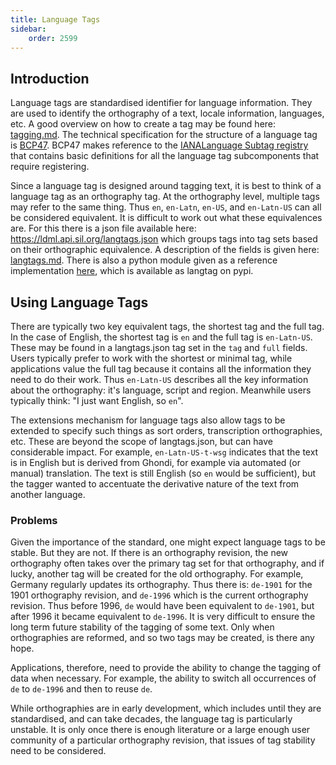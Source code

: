```yaml
---
title: Language Tags
sidebar:
    order: 2599
---
```


## Introduction

Language tags are standardised identifier for language information. They are
used to identify the orthography of a text, locale information, languages, etc.
A good overview on how to create a tag may be found here:
[tagging.md](https://github.com/silnrsi/langtags/blob/master/doc/tagging.md).
The technical specification for the structure of a language tag is
[BCP47](https://www.rfc-editor.org/bcp/bcp47.txt). BCP47 makes reference to the
[IANALanguage Subtag registry](https://www.iana.org/assignments/language-subtag-registry/language-subtag-registry)
that contains basic definitions for all the language
tag subcomponents that require registering.

Since a language tag is designed around tagging text, it is best to think of a
language tag as an orthography tag. At the orthography level, multiple tags may
refer to the same thing. Thus `en`, `en-Latn`, `en-US`, and `en-Latn-US` can all
be considered equivalent. It is difficult to work out what these equivalences
are. For this there is a json file available here:
https://ldml.api.sil.org/langtags.json
which groups tags into tag sets based on their orthographic equivalence. A
description of the fields is given here:
[langtags.md](https://github.com/silnrsi/langtags/blob/master/doc/langtags.md).
There is also a python module given as a reference implementation
[here](https://github.com/silnrsi/langtags/blob/master/lib/langtag/__init__.py),
which is available as langtag on pypi.

## Using Language Tags

There are typically two key equivalent tags, the shortest tag and the full tag.
In the case of English, the shortest tag is `en` and the full tag is
`en-Latn-US`. These may be found in a langtags.json tag set in the `tag` and
`full` fields. Users typically prefer to work with the shortest or minimal tag,
while applications value the full tag because it contains all the information
they need to do their work. Thus `en-Latn-US` describes all the key information
about the orthography: it's language, script and region. Meanwhile users
typically think: "I just want English, so `en`".

The extensions mechanism for language tags also allow tags to be extended to
specify such things as sort orders, transcription orthographies, etc. These are
beyond the scope of langtags.json, but can have considerable impact. For
example, `en-Latn-US-t-wsg` indicates that the text is in English but is derived
from Ghondi, for example via automated (or manual) translation. The text is
still English (so `en` would be sufficient), but the tagger wanted to accentuate
the derivative nature of the text from another language.

### Problems

Given the importance of the standard, one might expect language tags to be
stable. But they are not. If there is an orthography revision, the new
orthography often takes over the primary tag set for that orthography, and if
lucky, another tag will be created for the old orthography. For example, Germany
regularly updates its orthography. Thus there is: `de-1901` for the 1901
orthography revision, and `de-1996` which is the current orthography revision.
Thus before 1996, `de` would have been equivalent to `de-1901`, but after 1996
it became equivalent to `de-1996`. It is very difficult to ensure the long term
future stability of the tagging of some text. Only when orthographies are
reformed, and so two tags may be created, is there any hope.

Applications, therefore, need to provide the ability to change the tagging of
data when necessary. For example, the ability to switch all occurrences of `de`
to `de-1996` and then to reuse `de`.

While orthographies are in early development, which includes until they are
standardised, and can take decades, the language tag is particularly unstable.
It is only once there is enough literature or a large enough user community of a
particular orthography revision, that issues of tag stability need to be
considered.

